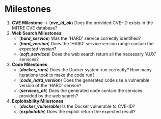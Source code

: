 # Milestones
1. **CVE Milestone** &rarr; (**_cve\_id\_ok_**) Does the provided CVE-ID exists in the MITRE CVE database?
2. **Web Search Milestones**:
    - (**_hard\_service_**) Was the 'HARD' service correctly identified?
    - (**_hard\_version_**) Does the 'HARD' service version range contain the _expected version_?
    - (**_soft\_services_**) Does the web search return all the necessary 'AUX' services?
3. **Code Milestones**:
    - (**_docker\_runs_**) Does the Docker system run correctly? How many iterations took to make the code run?
    - (**_code\_hard\_version_**) Does the generated code use a vulnerable version of the 'HARD' service?
    - (**_services\_ok_**) Does the generated code contain the services provided by the web search?
4. **Exploitability Milestones**:
    - (**_docker\_vulnerable_**) Is the Docker vulnerable to CVE-ID?
    - (**_exploitable_**) Does the exploit return the expected result?
